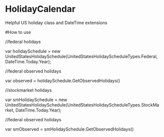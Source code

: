 HolidayCalendar
===============

Helpful US holiday class and DateTime extensions

#How to use

//federal holidays

var holidaySchedule = new UnitedStatesHolidaySchedule(UnitedStatesHolidayScheduleTypes.Federal, DateTime.Today.Year);

//federal observed holidays

var observed = holidaySchedule.GetObservedHolidays()



//stockmarket holidays

var smHolidaySchedule = new UnitedStatesHolidaySchedule(UnitedStatesHolidayScheduleTypes.StockMarket, DateTime.Today.Year);

//federal observed holidays

var smObserved = smHolidaySchedule.GetObservedHolidays()
